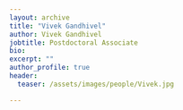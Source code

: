 ```yaml
---
layout: archive
title: "Vivek Gandhivel"
author: Vivek Gandhivel
jobtitle: Postdoctoral Associate
bio:
excerpt: ""
author_profile: true
header:
  teaser: /assets/images/people/Vivek.jpg

---
```

